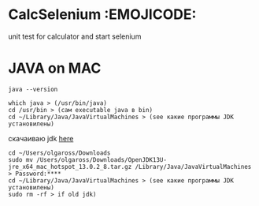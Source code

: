 # CalcSelenium :EMOJICODE:
unit test for calculator and start selenium
# JAVA on MAC
```
java --version
```
```
which java > (/usr/bin/java)
cd /usr/bin > (сам executable java в bin)
cd ~/Library/Java/JavaVirtualMachines > (see какие программы JDK установилены)
```
скачаиваю jdk [here](https://adoptopenjdk.net/releases.html?variant=openjdk13&jvmVariant=hotspot)
```
cd ~/Users/olgaross/Downloads
sudo mv /Users/olgaross/Downloads/OpenJDK13U-jre_x64_mac_hotspot_13.0.2_8.tar.gz /Library/Java/JavaVirtualMachines
> Password:****
cd ~/Library/Java/JavaVirtualMachines > (see какие программы JDK установилены)
sudo rm -rf > if old jdk)
```
